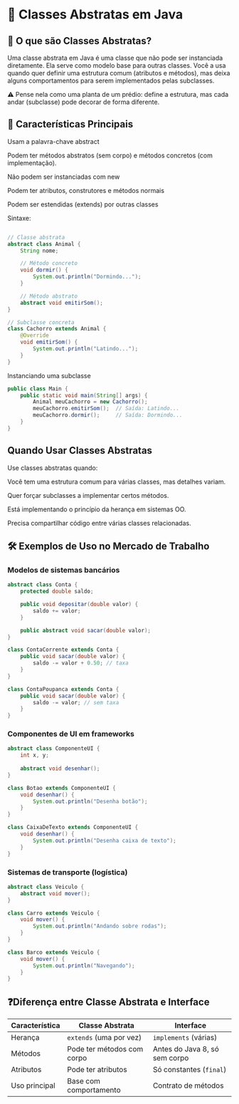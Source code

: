 # 📘 Classes Abstratas em Java
## 🧠 O que são Classes Abstratas?
Uma classe abstrata em Java é uma classe que não pode ser instanciada diretamente. Ela serve como modelo base para outras classes. Você a usa quando quer definir uma estrutura comum (atributos e métodos), mas deixa alguns comportamentos para serem implementados pelas subclasses.

⚠️ Pense nela como uma planta de um prédio: define a estrutura, mas cada andar (subclasse) pode decorar de forma diferente.

## 📌 Características Principais
Usam a palavra-chave abstract

Podem ter métodos abstratos (sem corpo) e métodos concretos (com implementação).

Não podem ser instanciadas com new

Podem ter atributos, construtores e métodos normais

Podem ser estendidas (extends) por outras classes

Sintaxe:
````java

// Classe abstrata
abstract class Animal {
    String nome;

    // Método concreto
    void dormir() {
        System.out.println("Dormindo...");
    }

    // Método abstrato
    abstract void emitirSom();
}

// Subclasse concreta
class Cachorro extends Animal {
    @Override
    void emitirSom() {
        System.out.println("Latindo...");
    }
}
````
Instanciando uma subclasse
````java
public class Main {
    public static void main(String[] args) {
        Animal meuCachorro = new Cachorro();
        meuCachorro.emitirSom();  // Saída: Latindo...
        meuCachorro.dormir();     // Saída: Dormindo...
    }
}
````

## Quando Usar Classes Abstratas
Use classes abstratas quando:

Você tem uma estrutura comum para várias classes, mas detalhes variam.

Quer forçar subclasses a implementar certos métodos.

Está implementando o princípio da herança em sistemas OO.

Precisa compartilhar código entre várias classes relacionadas.


## 🛠️ Exemplos de Uso no Mercado de Trabalho
### Modelos de sistemas bancários
````java
abstract class Conta {
    protected double saldo;

    public void depositar(double valor) {
        saldo += valor;
    }

    public abstract void sacar(double valor);
}

class ContaCorrente extends Conta {
    public void sacar(double valor) {
        saldo -= valor + 0.50; // taxa
    }
}

class ContaPoupanca extends Conta {
    public void sacar(double valor) {
        saldo -= valor; // sem taxa
    }
}
````

###  Componentes de UI em frameworks
````java
abstract class ComponenteUI {
    int x, y;
    
    abstract void desenhar();
}

class Botao extends ComponenteUI {
    void desenhar() {
        System.out.println("Desenha botão");
    }
}

class CaixaDeTexto extends ComponenteUI {
    void desenhar() {
        System.out.println("Desenha caixa de texto");
    }
}
````

### Sistemas de transporte (logística)
````java
abstract class Veiculo {
    abstract void mover();
}

class Carro extends Veiculo {
    void mover() {
        System.out.println("Andando sobre rodas");
    }
}

class Barco extends Veiculo {
    void mover() {
        System.out.println("Navegando");
    }
}
````


## ❓Diferença entre Classe Abstrata e Interface

| Característica | Classe Abstrata            | Interface                     |
| -------------- | -------------------------- | ----------------------------- |
| Herança        | `extends` (uma por vez)    | `implements` (várias)         |
| Métodos        | Pode ter métodos com corpo | Antes do Java 8, só sem corpo |
| Atributos      | Pode ter atributos         | Só constantes (`final`)       |
| Uso principal  | Base com comportamento     | Contrato de métodos           |








